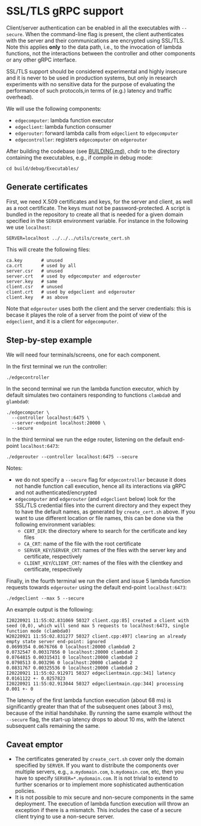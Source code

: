 # SSL/TLS gRPC support

Client/server authentication can be enabled in all the executables with `--secure`.
When the command-line flag is present, the client authenticates with the server and their communications are encrypted using SSL/TLS.
Note this applies **only** to the data path, i.e., to the invocation of lambda functions, not the interactions between the controller and other components or any other gRPC interface.

SSL/TLS support should be considered experimental and highly insecure and it is never to be used in production systems, but only in research experiments with no sensitive data for the purpose of evaluating the performance of such protocols,in terms of (e.g.) latency and traffic overhead).

We will use the following components:

- `edgecomputer`: lambda function executor
- `edgeclient`: lambda function consumer
- `edgerouter`: forward lambda calls from `edgeclient` to `edgecomputer`
- `edgecontroller`: registers `edgecomputer` on `edgerouter`

After building the codebase (see [BUILDING.md](BUILDING.md)), chdir to the directory containing the executables, e.g., if compile in debug mode:

```
cd build/debug/Executables/
```

## Generate certificates

First, we need X.509 certificates and keys, for the server and client, as well as a root certificate.
The keys must not be password-protected.
A script is bundled in the repository to create all that is needed for a given domain specified in the `SERVER` environment variable.
For instance in the following we use `localhost`:

```
SERVER=localhost ../../../utils/create_cert.sh
```

This will create the following files:

```
ca.key       # unused
ca.crt       # used by all
server.csr   # unused
server.crt   # used by edgecomputer and edgerouter
server.key   # same
client.csr   # unused
client.crt   # used by edgeclient and edgerouter
client.key   # as above
```

Note that `edgerouter` uses both the client and the server credentials: this is becase it playes the role of a server from the point of view of the `edgeclient`, and it is a client for `edgecomputer`.

## Step-by-step example

We will need four terminals/screens, one for each component.

In the first terminal we run the controller:

```
./edgecontroller
```

In the second terminal we run the lambda function executor, which by default simulates two containers responding to functions `clambda0` and `glambda0`:

```
./edgecomputer \
  --controller localhost:6475 \
  --server-endpoint localhost:20000 \
  --secure
```

In the third terminal we run the edge router, listening on the default end-point `localhost:6473`:

```
./edgerouter --controller localhost:6475 --secure
```

Notes:

- we do not specify a `--secure` flag for `edgecontroller` because it does not handle function call execution, hence all its interactions via gRPC and not authenticated/encrypted
- `edgecomputer` and `edgerouter` (and `edgeclient` below) look for the SSL/TLS credential files into the current directory and they expect they to have the default names, as generated by `create_cert.sh` above. If you want to use different location or file names, this can be done via the following environment variables:
  - `CERT_DIR`: the directory where to search for the certificate and key files
  - `CA_CRT`: name of the file with the root certificate
  - `SERVER_KEY`/`SERVER_CRT`: names of the files with the server key and certificate, respectively
  - `CLIENT_KEY`/`CLIENT_CRT`: names of the files with the clientkey and certificate, respectively

Finally, in the fourth terminal we run the client and issue 5 lambda function requests towards `edgerouter` using the default end-point `localhost:6473`:

```
./edgeclient --max 5 --secure
```

An example output is the following:

```
I20220921 11:55:02.831069 50327 client.cpp:85] created a client with seed (0,0), which will send max 5 requests to localhost:6473, single function mode (clambda0)
W20220921 11:55:02.831277 50327 client.cpp:497] clearing an already empty state server end-point: ignored
0.0699354 0.0676766 0 localhost:20000 clambda0 2
0.0732547 0.00317856 0 localhost:20000 clambda0 2
0.0764815 0.00315431 0 localhost:20000 clambda0 2
0.0798513 0.003296 0 localhost:20000 clambda0 2
0.0831767 0.00325536 0 localhost:20000 clambda0 2
I20220921 11:55:02.912971 50327 edgeclientmain.cpp:341] latency 0.0161122 +- 0.0257823
I20220921 11:55:02.913044 50327 edgeclientmain.cpp:344] processing 0.001 +- 0
```

The latency of the first lambda function execution (about 68 ms) is significantly greater than that of the subsequent ones (about 3 ms), because of the initial handshake.
By running the same example without the `--secure` flag, the start-up latency drops to about 10 ms, with the latenct subsequent calls remaining the same.

## Caveat emptor

- The certificates generated by `create_cert.sh` cover only the domain specified by `SERVER`. If you want to distribute the components over multiple servers, e.g., `a.mydomain.com`, `b.mydomain.com`, etc, then you have to specify `SERVER=*.mydomain.com`. It is not trivial to extend to further scenarios or to implement more sophisticated authentication policies.
- It is not possible to mix secure and non-secure components in the same deployment. The execution of lambda function execution will throw an exception if there is a mismatch. This includes the case of a secure client trying to use a non-secure server.